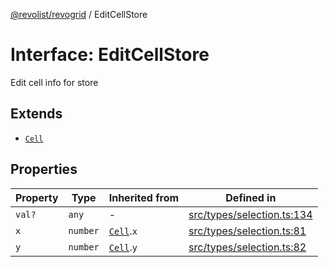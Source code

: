 [@revolist/revogrid](README.md) / EditCellStore

# Interface: EditCellStore

Edit cell info for store

## Extends

- [`Cell`](Interface.Cell.md)

## Properties

| Property | Type | Inherited from | Defined in |
| ------ | ------ | ------ | ------ |
| `val?` | `any` | - | [src/types/selection.ts:134](https://github.com/revolist/revogrid/blob/80825bf77a49d260f052f2584a0efe930c2da0d3/src/types/selection.ts#L134) |
| `x` | `number` | [`Cell`](Interface.Cell.md).`x` | [src/types/selection.ts:81](https://github.com/revolist/revogrid/blob/80825bf77a49d260f052f2584a0efe930c2da0d3/src/types/selection.ts#L81) |
| `y` | `number` | [`Cell`](Interface.Cell.md).`y` | [src/types/selection.ts:82](https://github.com/revolist/revogrid/blob/80825bf77a49d260f052f2584a0efe930c2da0d3/src/types/selection.ts#L82) |
